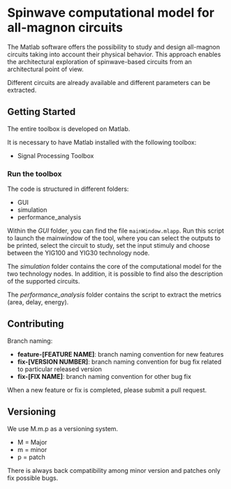 # Spinwave computational model for all-magnon circuits

The Matlab software offers the possibility to study and design all-magnon circuits taking into account their physical behavior.
This approach enables the architectural exploration of spinwave-based circuits from an architectural point of view.

Different circuits are already available and different parameters can be extracted.

## Getting Started

The entire toolbox is developed on Matlab.

It is necessary to have Matlab installed with the following toolbox:
- Signal Processing Toolbox

### Run the toolbox
The code is structured in different folders:
- GUI
- simulation
- performance_analysis

Within the _GUI_ folder, you can find the file `mainWindow.mlapp`. Run this script to launch the mainwindow of the tool, where you can select the outputs to be printed, select the circuit to study, set the input stimuly and choose between the YIG100 and YIG30 technology node.

The _simulation_ folder contains the core of the computational model for the two technology nodes. In addition, it is possible to find also the description of the supported circuits.

The _performance_analysis_ folder contains the script to extract the metrics (area, delay, energy).

## Contributing

Branch naming:
- **feature-[FEATURE NAME]**: branch naming convention for new features 
- **fix-[VERSION NUMBER]**: branch naming convention for bug fix related to particular released version
- **fix-[FIX NAME]**: branch naming convention for other bug fix

When a new feature or fix is completed, please submit a pull request.

## Versioning

We use M.m.p as a versioning system. 
- M = Major
- m = minor
- p = patch

There is always back compatibility among minor version and patches only fix possible bugs.
